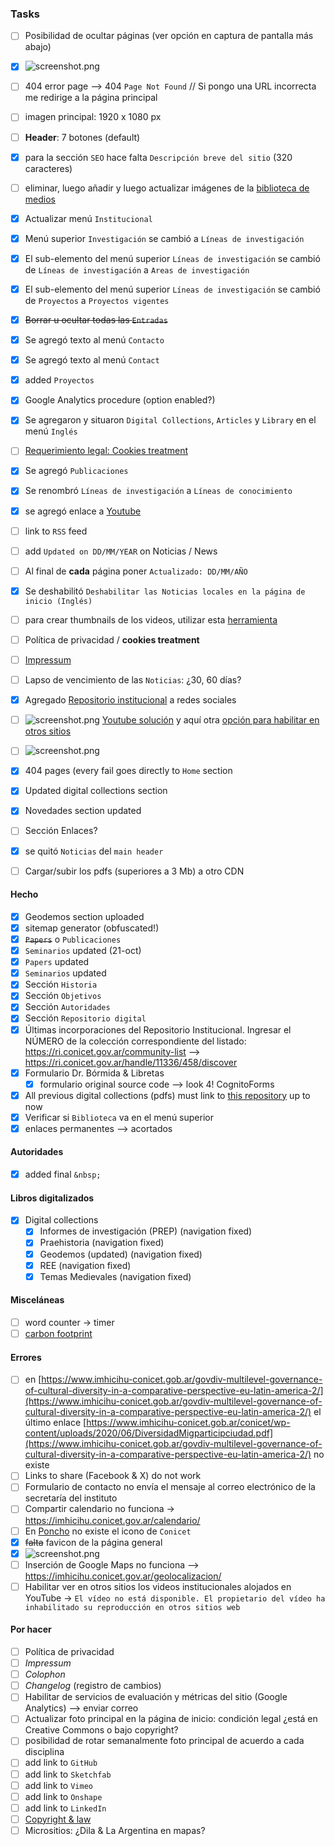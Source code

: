 ### Tasks
* [ ] Posibilidad de ocultar páginas (ver opción en captura de pantalla más abajo)
* [x] ![screenshot.png](images/Screenshot_2024-08-09_at_14.51.45.png)
* [ ] 404 error page --> 404 `Page Not Found` // Si pongo una URL incorrecta me redirige a la página principal
* [ ] imagen principal: 1920 x 1080 px
* [ ] **Header**: 7 botones (default)
* [x] para la sección `SEO` hace falta `Descripción breve del sitio` (320 caracteres)
* [ ] eliminar, luego añadir y luego actualizar  imágenes de la [biblioteca de medios](https://imhicihu.conicet.gov.ar/wp-admin/upload.php)
* [x] Actualizar menú `Institucional`
* [x] Menú superior `Investigación` se cambió a `Líneas de investigación`
* [x] El sub-elemento del menú superior `Líneas de investigación` se cambió de `Líneas de investigación` a `Areas de investigación`
* [x] El sub-elemento del menú superior `Líneas de investigación` se cambió de `Proyectos` a `Proyectos vigentes`
* [x] ~~Borrar u ocultar todas las `Entradas`~~ 
* [x] Se agregó texto al menú `Contacto`
* [x] Se agregó texto al menú `Contact`
* [x] added `Proyectos`

* [x] Google Analytics procedure (option enabled?)
* [x] Se agregaron y situaron  `Digital Collections`, `Articles` y `Library` en el menú `Inglés`
* [ ] [Requerimiento legal: Cookies treatment](https://github.com/imhicihu/datAcopio/issues/3)
* [x] Se agregó `Publicaciones`
* [x] Se renombró `Líneas de investigación` a `Líneas de conocimiento`
* [x] se agregó enlace a [Youtube](https://www.youtube.com/channel/UCleOQ9K84jLampvAqjZsTJQ?view_as=subscriber)

* [ ] link to `RSS` feed
* [ ] add `Updated on DD/MM/YEAR` on Noticias / News
* [ ] Al final de **cada** página poner `Actualizado: DD/MM/AÑO`
* [x] Se deshabilitó `Deshabilitar las Noticias locales en la página de inicio (Inglés)`
* [ ] para crear thumbnails de los videos, utilizar esta [herramienta](https://parcel.io/tools/video-thumbnail)
* [ ] Política de privacidad / __cookies treatment__
* [ ] [Impressum](https://help.scantrust.com/hc/es-419/articles/14128256364188--Qu%C3%A9-es-un-Impressum-lo-necesito)
* [ ] Lapso de vencimiento de las `Noticias`: ¿30, 60 días?
* [x] Agregado [Repositorio institucional](https://ri.conicet.gov.ar/handle/11336/458/discover) a redes sociales
* [ ] ![screenshot.png](images/thread-42348320-2658272684652131568.png) [Youtube solución](https://support.google.com/youtube/thread/42348320/no-se-visualiza-un-video-de-mi-canal-cuando-lo-inserto-en-otra-web?hl=es) y aquí otra [opción para habilitar en otros sitios](https://www.youtube.com/watch?v=IquMUhRPM1A&ab_channel=WajxaquibBatz)
* [ ] ![screenshot.png](images/Screenshot_2024-09-13_at_13.53.02.png)
* [x] 404 pages (every fail goes directly to `Home` section
* [x] Updated digital collections section
* [x] Novedades section updated
* [ ] Sección Enlaces?
* [x] se quitó `Noticias` del `main header`
* [ ] Cargar/subir los pdfs (superiores a 3 Mb) a otro CDN
#### Hecho
* [x] Geodemos section uploaded
* [x] sitemap generator (obfuscated!)
* [x] ~~`Papers`~~ o `Publicaciones` 
* [x] `Seminarios` updated (21-oct)
* [x] `Papers` updated
* [x] `Seminarios` updated
* [x] Sección `Historia`
* [x] Sección `Objetivos`
* [x] Sección `Autoridades`
* [x] Sección `Repositorio digital`
* [x] Últimas incorporaciones del Repositorio Institucional. Ingresar el NÚMERO de la colección correspondiente del listado: https://ri.conicet.gov.ar/community-list --> https://ri.conicet.gov.ar/handle/11336/458/discover
* [x] Formulario Dr. Bórmida & Libretas
	* [x] formulario original source code --> look 4! CognitoForms
* [x] All previous digital collections (pdfs) must link to [this repository](https://github.com/imhicihu/IMHICIHU-Digital-Repository/blob/master/digital_assets.md) up to now
* [x] Verificar si `Biblioteca` va en el menú superior
* [x] enlaces permanentes --> acortados

#### Autoridades
* [x] added final `&nbsp;`
#### Libros digitalizados
* [x] Digital collections
	* [X] Informes de investigación (PREP) (navigation fixed)
	* [x] Praehistoria (navigation fixed)
	* [x] Geodemos (updated) (navigation fixed)
	* [x] REE (navigation fixed)
	* [x] Temas Medievales (navigation fixed)
#### Misceláneas
* [ ] word counter -> timer
* [ ] [carbon footprint](https://www.websitecarbon.com/)

#### Errores
* [ ] en [https://www.imhicihu-conicet.gob.ar/govdiv-multilevel-governance-of-cultural-diversity-in-a-comparative-perspective-eu-latin-america-2/](https://www.imhicihu-conicet.gob.ar/govdiv-multilevel-governance-of-cultural-diversity-in-a-comparative-perspective-eu-latin-america-2/) el último enlace [https://www.imhicihu-conicet.gob.ar/conicet/wp-content/uploads/2020/06/DiversidadMigparticipciudad.pdf](https://www.imhicihu-conicet.gob.ar/govdiv-multilevel-governance-of-cultural-diversity-in-a-comparative-perspective-eu-latin-america-2/) no existe
* [ ] Links to share (Facebook & X) do not work
* [ ] Formulario de contacto no envía el mensaje al correo electrónico de la secretaría del instituto
* [ ] Compartir calendario no funciona -> https://imhicihu.conicet.gov.ar/calendario/
* [ ] En [Poncho](https://argob.github.io/poncho/) no existe el icono de `Conicet`
* [x] ~~falta~~ favicon de la página general
* [x] ![screenshot.png](images/Screenshot_2024-10-22_at_12.24.31.png)
* [ ] Inserción de Google Maps no funciona --> https://imhicihu.conicet.gov.ar/geolocalizacion/
* [ ] Habilitar ver en otros sitios los videos institucionales alojados en YouTube -> `El vídeo no está disponible. El propietario del vídeo ha inhabilitado su reproducción en otros sitios web`

#### Por hacer
* [ ] Política de privacidad
* [ ] *Impressum*
* [ ] *Colophon*
* [ ] *Changelog* (registro de cambios)
* [ ] Habilitar de servicios de evaluación y métricas del sitio (Google Analytics) --> enviar correo
* [ ] Actualizar foto principal en la página de inicio: condición legal ¿está en Creative Commons o bajo copyright?
* [ ] posibilidad de rotar semanalmente foto principal de acuerdo a cada disciplina
* [ ] add link to `GitHub`
* [ ] add link to `Sketchfab`
* [ ] add link to `Vimeo`
* [ ] add link to `Onshape`
* [ ] add link to `LinkedIn`
* [ ] [Copyright & law](https://github.com/imhicihu/datAcopio/issues/3)
* [ ] Micrositios: ¿Dila & La Argentina en mapas?